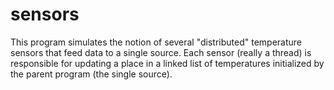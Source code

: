# sensors
This program simulates the notion of several "distributed" temperature sensors that feed data to a single source. Each sensor (really a thread) is responsible for updating a place in a linked list of temperatures initialized by the parent program (the single source).
